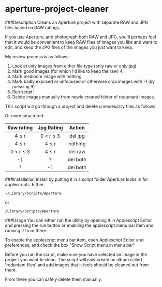 aperture-project-cleaner
========================

###Description
Cleans an Aperture project with separate RAW and JPG files based on RAW ratings.

If you use Aperture, and photograph both RAW and JPG, you'll perhaps feel
that it would be convenient to keep RAW files of images you like and want to
edit, and keep the JPG files of the images you just want to keep.

My review process is as follows:

1. Look at only images from either file type (only raw or only jpg)
2. Mark good images (for which I'd like to keep the raw) 4.
3. Mark mediocre image with nothing
4. Mark badly exposed or unfocused or otherwise crap images with -1 (by pressing 9)
5. Run script!
6. Delete images manually from newly created folder of reduntant images.

This script will go through a project and delete unnecessary files as follows:

Or more structured:


| Raw rating      | Jpg Rating    | Action    |
|:---------------:|:-------------:|:---------:|
| 4 ≤ r           | 0 < r ≤ 3     | del jpg   |
| 4 ≤ r           | 4 ≤ r         | nothing   |
| 0 < r ≤ 3       | 4 ≤ r         | del raw   |
| -1              | ?             | del both  |
| ?               | -1            | del both  |


###Installation
Install by putting it in a script folder Aperture looks in for applescripts. Either:

`~/Library/Scripts/Aperture`

or

`/Library/Scripts/Aperture`

###Usage
You can either run the utility by opening it in Applescript Editor and pressing the run button or
enabling the applescript menu bar item and running it from there.

To enable the applescript menu bar item, open Applescript Editor and preferences, and 
check the box "Show Script menu in menu bar"

Before you run the script, make sure you have selected an image in the project you want to clean.
The script will now create an album called 'reduntant files' and add images that it feels should be cleaned out from there.

From there you can safely delete them manually.
